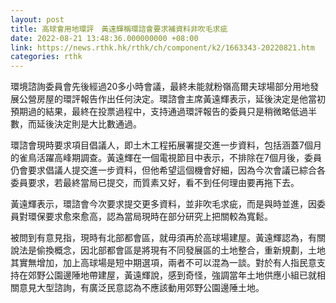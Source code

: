 ```yaml
---
layout: post
title: 高球會用地環評　黃遠輝稱環諮會要求補資料非吹毛求疵
date: 2022-08-21 13:48:36.000000000 +08:00
link: https://news.rthk.hk/rthk/ch/component/k2/1663343-20220821.htm
categories: rthk
---
```


環境諮詢委員會先後經過20多小時會議，最終未能就粉嶺高爾夫球場部分用地發展公營房屋的環評報告作出任何決定。環諮會主席黃遠輝表示，延後決定是他當初預期過的結果，最終在投票過程中，支持通過環評報告的委員只是稍微略低過半數，而延後決定則是大比數通過。

環諮會現時要求項目倡議人，即土木工程拓展署提交進一步資料，包括涵蓋7個月的雀鳥活躍高峰期調查。黃遠輝在一個電視節目中表示，不排除在7個月後，委員仍會要求倡議人提交進一步資料，但他希望這個機會好細，因為今次會議已綜合各委員要求，若最終當局已提交，而質素又好，看不到任何理由要再拖下去。

黃遠輝表示，環諮會今次要求提交更多資料，並非吹毛求疵，而是與時並進，因委員對環保要求愈來愈高，認為當局現時在部分研究上把關較為寬鬆。

被問到有意見指，現時有北部都會區，就毋須再於高球場建屋。黃遠輝認為，有關說法是偷換概念，因北部都會區是將現有不同發展區的土地整合，重新規劃，土地其實無增加，加上高球場是短中期選項，兩者不可以混為一談。對於有人指民意支持在郊野公園邊陲地帶建屋，黃遠輝說，感到奇怪，強調當年土地供應小組已就相關意見大型諮詢，有廣泛民意認為不應該動用郊野公園邊陲土地。
